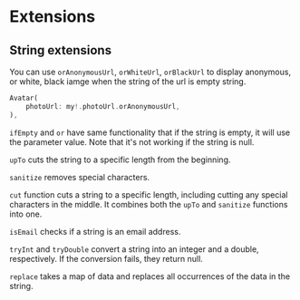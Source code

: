 # Extensions

## String extensions

You can use `orAnonymousUrl`, `orWhiteUrl`, `orBlackUrl` to display anonymous, or white, black iamge when the string of the url is empty string.

```dart
Avatar(
    photoUrl: my!.photoUrl.orAnonymousUrl,
),
```

`ifEmpty` and `or` have same functionality that if the string is empty, it will use the parameter value. Note that it's not working if the string is null.

`upTo` cuts the string to a specific length from the beginning.

`sanitize` removes special characters.

`cut` function cuts a string to a specific length, including cutting any special characters in the middle. It combines both the `upTo` and `sanitize` functions into one.

`isEmail` checks if a string is an email address.

`tryInt` and `tryDouble` convert a string into an integer and a double, respectively. If the conversion fails, they return null.

`replace` takes a map of data and replaces all occurrences of the data in the string.
